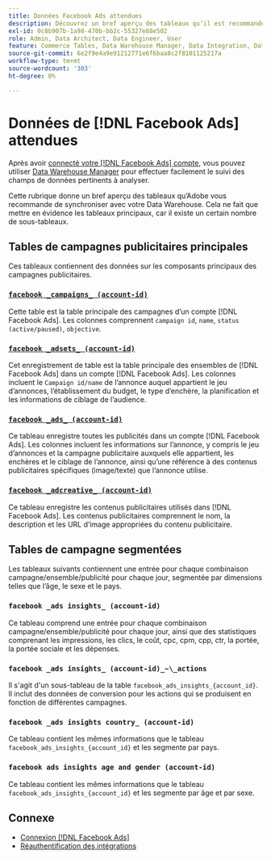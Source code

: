 ```yaml
---
title: Données Facebook Ads attendues
description: Découvrez un bref aperçu des tableaux qu’il est recommandé de synchroniser avec votre Data Warehouse
exl-id: 0c8b907b-1a98-470b-bb2c-55327e88e502
role: Admin, Data Architect, Data Engineer, User
feature: Commerce Tables, Data Warehouse Manager, Data Integration, Data Import/Export
source-git-commit: 6e2f9e4a9e91212771e6f6baa8c2f8101125217a
workflow-type: tm+mt
source-wordcount: '303'
ht-degree: 0%

---
```


# Données de [!DNL Facebook Ads] attendues

Après avoir [connecté votre [!DNL Facebook Ads] compte](../integrations/facebook-ads.md), vous pouvez utiliser [Data Warehouse Manager](../../../data-analyst/data-warehouse-mgr/tour-dwm.md) pour effectuer facilement le suivi des champs de données pertinents à analyser.

Cette rubrique donne un bref aperçu des tableaux qu’Adobe vous recommande de synchroniser avec votre Data Warehouse. Cela ne fait que mettre en évidence les tableaux principaux, car il existe un certain nombre de sous-tableaux.

## Tables de campagnes publicitaires principales

Ces tableaux contiennent des données sur les composants principaux des campagnes publicitaires.

### [`facebook _campaigns_ (account-id)`](https://developers.facebook.com/docs/marketing-api/reference/ad-campaign-group)

Cette table est la table principale des campagnes d’un compte [!DNL Facebook Ads]. Les colonnes comprennent `campaign id`, `name`, `status (active/paused)`, `objective`.

### [`facebook _adsets_ (account-id)`](https://developers.facebook.com/docs/marketing-api/reference/ad-campaign)

Cet enregistrement de table est la table principale des ensembles de [!DNL Facebook Ads] dans un compte [!DNL Facebook Ads]. Les colonnes incluent le `Campaign id/name` de l’annonce auquel appartient le jeu d’annonces, l’établissement du budget, le type d’enchère, la planification et les informations de ciblage de l’audience.

### [`facebook _ads_ (account-id)`](https://developers.facebook.com/docs/marketing-api/reference/adgroup)

Ce tableau enregistre toutes les publicités dans un compte [!DNL Facebook Ads]. Les colonnes incluent les informations sur l’annonce, y compris le jeu d’annonces et la campagne publicitaire auxquels elle appartient, les enchères et le ciblage de l’annonce, ainsi qu’une référence à des contenus publicitaires spécifiques (image/texte) que l’annonce utilise.

### [`facebook _adcreative_ (account-id)`](https://developers.facebook.com/docs/marketing-api/reference/ad-creative)

Ce tableau enregistre les contenus publicitaires utilisés dans [!DNL Facebook Ads]. Les contenus publicitaires comprennent le nom, la description et les URL d’image appropriées du contenu publicitaire.

## Tables de campagne segmentées

Les tableaux suivants contiennent une entrée pour chaque combinaison campagne/ensemble/publicité pour chaque jour, segmentée par dimensions telles que l’âge, le sexe et le pays.

### `facebook _ads insights_ (account-id)`

Ce tableau comprend une entrée pour chaque combinaison campagne/ensemble/publicité pour chaque jour, ainsi que des statistiques comprenant les impressions, les clics, le coût, cpc, cpm, cpp, ctr, la portée, la portée sociale et les dépenses.

### `facebook _ads insights_ (account-id)_~\_actions`

Il s&#39;agit d&#39;un sous-tableau de la table `facebook_ads_insights_{account_id}`. Il inclut des données de conversion pour les actions qui se produisent en fonction de différentes campagnes.

### `facebook _ads insights country_ (account-id)`

Ce tableau contient les mêmes informations que le tableau `facebook_ads_insights_{account_id}` et les segmente par pays.

### `facebook ads insights age and gender (account-id)`

Ce tableau contient les mêmes informations que le tableau `facebook_ads_insights_{account_id}` et les segmente par âge et par sexe.

## Connexe

* [Connexion  [!DNL Facebook Ads]](../integrations/facebook-ads.md)
* [Réauthentification des intégrations](https://experienceleague.adobe.com/docs/commerce-knowledge-base/kb/how-to/mbi-reauthenticating-integrations.html?lang=fr)
